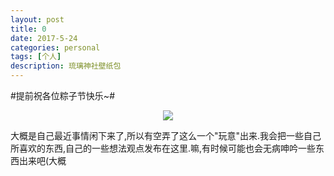 ```yaml
---
layout: post
title: 0
date: 2017-5-24
categories: personal
tags: [个人]
description: 琉璃神社壁纸包
---
```

#提前祝各位粽子节快乐~#



<center>
    <p><img src="http://oqgbih146.bkt.clouddn.com/43848092_p0.jpg" align="center"></p>
</center>

大概是自己最近事情闲下来了,所以有空弄了这么一个"玩意"出来.我会把一些自己所喜欢的东西,自己的一些想法观点发布在这里.嘛,有时候可能也会无病呻吟一些东西出来吧(大概

